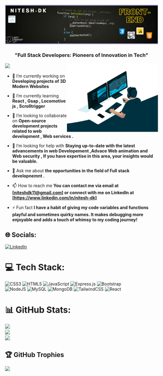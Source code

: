 ![logo](https://github.com/nitesh-dk11/nitesh-dk11/blob/de5f02c71f0ed7a3662bc1b205d75633f43348a6/lbg_auto_x2.jpg)


<h3 align="center">"Full Stack Developers: Pioneers of Innovation in Tech"</h3>
<img align="right" alt="coding" width="300" src="https://github.com/nitesh-dk11/nitesh-dk11/blob/main/gif.gif">

[![](https://visitcount.itsvg.in/api?id=nitesh-dk11&icon=7&color=1)](https://visitcount.itsvg.in)

- 🔭 I’m currently working on **Developing projects  of 3D Modern Websites**

- 🌱 I’m currently learning **React , Gsap , Locomotive js , Scrolltrigger**

- 👯 I’m looking to collaborate on **Open-source development projects related to web development , Web services .**
- 🤝 I’m looking for help with **Staying up-to-date with the latest advancements in web  Developement  ,Advace Web animation  and Web security ,
If you have expertise in this   area, your  insights would be valuable.**

- 💬 Ask me about **the opportunities in the field of Full stack developnemnt .**

- 📫 How to reach me **You can contact me via email at [niteshdk11@gmail.com] or connect with me on LinkedIn at [https://www.linkedin.com/in/nitesh-dk]**

- ⚡ Fun fact **I have a habit of giving my code variables and functions playful and sometimes quirky names.  It makes debugging more enjoyable and adds a touch of whimsy to my coding journey!**

## 🌐 Socials:
[![LinkedIn](https://img.shields.io/badge/LinkedIn-%230077B5.svg?logo=linkedin&logoColor=white)](https://www.linkedin.com/in/nitesh-dk) 

# 💻 Tech Stack:
![CSS3](https://img.shields.io/badge/css3-%231572B6.svg?style=for-the-badge&logo=css3&logoColor=white) ![HTML5](https://img.shields.io/badge/html5-%23E34F26.svg?style=for-the-badge&logo=html5&logoColor=white) ![JavaScript](https://img.shields.io/badge/javascript-%23323330.svg?style=for-the-badge&logo=javascript&logoColor=%23F7DF1E) ![Express.js](https://img.shields.io/badge/express.js-%23404d59.svg?style=for-the-badge&logo=express&logoColor=%2361DAFB) ![Bootstrap](https://img.shields.io/badge/bootstrap-%23563D7C.svg?style=for-the-badge&logo=bootstrap&logoColor=white) <br> ![NodeJS](https://img.shields.io/badge/node.js-6DA55F?style=for-the-badge&logo=node.js&logoColor=white) ![MySQL](https://img.shields.io/badge/mysql-%2300f.svg?style=for-the-badge&logo=mysql&logoColor=white) ![MongoDB](https://img.shields.io/badge/MongoDB-%234ea94b.svg?style=for-the-badge&logo=mongodb&logoColor=white) ![TailwindCSS](https://img.shields.io/badge/tailwindcss-%2338B2AC.svg?style=for-the-badge&logo=tailwind-css&logoColor=white) ![React](https://img.shields.io/badge/react-%2320232a.svg?style=for-the-badge&logo=react&logoColor=%2361DAFB)
# 📊 GitHub Stats:
![](https://github-readme-stats.vercel.app/api?username=nitesh-dk11&theme=merko&hide_border=false&include_all_commits=false&count_private=false)<br/>
![](https://github-readme-streak-stats.herokuapp.com/?user=nitesh-dk11&theme=merko&hide_border=false)<br/>
![](https://github-readme-stats.vercel.app/api/top-langs/?username=nitesh-dk11&theme=merko&hide_border=false&include_all_commits=false&count_private=false&layout=compact)

## 🏆 GitHub Trophies
![](https://github-profile-trophy.vercel.app/?username=nitesh-dk11&theme=algolia&no-frame=true&no-bg=true&margin-w=4)













